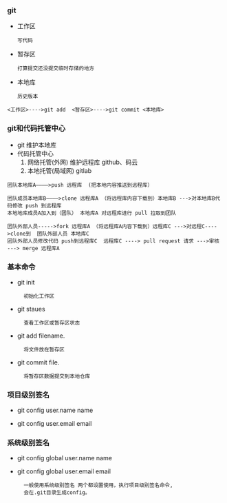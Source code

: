 ###  git
* 工作区

      写代码
* 暂存区

      打算提交还没提交临时存储的地方
* 本地库

      历史版本
      
 ```
 <工作区>---->git add  <暂存区>---->git commit <本地库>
 ```

###  git和代码托管中心
* git
        维护本地库
* 代码托管中心
    1. 网络托管(外网)
            维护远程库
            github、码云 
    1. 本地托管(局域网)
            gitlab

```
团队本地库A————>push 远程库  (把本地内容推送到远程库）

团队成员本地库B————>clone 远程库A （将远程库内容下载到）本地库B --->对本地库B代码修改 push 到远程库 
本地地库成员A加入到（团队） 本地库A 对远程库进行 pull 拉取到团队 

团队外部人员----->fork 远程库A （将远程库A内容下载到）远程库C --->对远程C---->clone到  团队外部人员 本地库C 
团队外部人员修改代码 push到远程库C  远程库C ----> pull request 请求 --->审核 ---> merge 远程库A
```
### 基本命令
* git init 

        初始化工作区
* git staues

        查看工作区或暂存区状态
* git add filename.

        将文件放在暂存区
* git commit file.

        将暂存区数据提交到本地仓库

### 项目级别签名
* git config user.name name
    
* git config user.email email


### 系统级别签名
* git config global user.name name
    
* git config global user.email email

        一般使用系统级别签名 两个都设置使用，执行项目级别签名命令,
        会在.git目录生成config。

